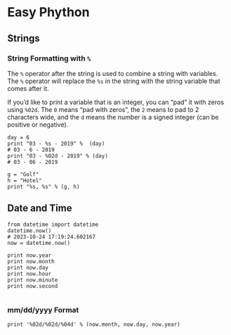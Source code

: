 # Easy Phython
## Strings
### String Formatting with `%`
The `%` operator after the string is used to combine a string with variables. The `%` operator will replace the `%s` in the string with the string variable that comes after it.

If you’d like to print a variable that is an integer, you can “pad” it with zeros using `%02d`. The `0` means “pad with zeros”, the `2` means to pad to 2 characters wide, and the `d` means the number is a signed integer (can be positive or negative).

```
day = 6
print "03 - %s - 2019" %  (day)
# 03 - 6 - 2019
print "03 - %02d - 2019" % (day)
# 03 - 06 - 2019

g = "Golf"
h = "Hotel"
print "%s, %s" % (g, h)
```
## Date and Time

```
from datetime import datetime
datetime.now()
# 2023-10-24 17:19:24.602167
now = datetime.now()

print now.year
print now.month
print now.day
print now.hour
print now.minute
print now.second


```
### mm/dd/yyyy Format
```
print '%02d/%02d/%04d' % (now.month, now.day, now.year)
```


